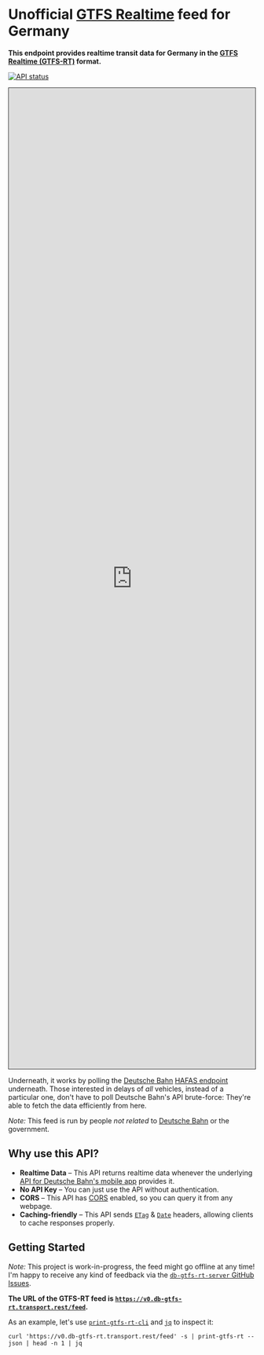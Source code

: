 # Unofficial [GTFS Realtime](https://gtfs.org/reference/realtime/v2/) feed for Germany

**This endpoint provides realtime transit data for Germany in the [GTFS Realtime (GTFS-RT)](https://gtfs.org/reference/realtime/v2/) format.**

[![API status](https://badgen.net/uptime-robot/status/m789941634-039de3ef63b6be4e88daeaa4)](https://stats.uptimerobot.com/57wNLs39M/789941634)

<iframe id="inspector" title="gtfs-rt-inspector showing this feed" loading="lazy" src="https://public-transport.github.io/gtfs-rt-inspector/?feedUrl=https%3A%2F%2Fv0.db-gtfs-rt.transport.rest%2Ffeed&feedSyncStopped=true" style="width: 100%; height: 50vh; min-height: 20em; border: 1px solid #333; box-sizing: border-box"></iframe>

Underneath, it works by polling the [Deutsche Bahn](https://en.wikipedia.org/wiki/Deutsche_Bahn) [HAFAS endpoint](https://github.com/public-transport/hafas-client/tree/5/p/db) underneath. Those interested in delays of *all* vehicles, instead of a particular one, don't have to poll Deutsche Bahn's API brute-force: They're able to fetch the data efficiently from here.

*Note:* This feed is run by people *not related* to [Deutsche Bahn](https://en.wikipedia.org/wiki/Deutsche_Bahn) or the government.


## Why use this API?

- **Realtime Data** – This API returns realtime data whenever the underlying [API for Deutsche Bahn's mobile app](https://github.com/public-transport/hafas-client/tree/5/p/db) provides it.
- **No API Key** – You can just use the API without authentication.
- **CORS** – This API has [CORS](https://developer.mozilla.org/en-US/docs/Web/HTTP/Access_control_CORS) enabled, so you can query it from any webpage.
- **Caching-friendly** – This API sends [`ETag`](https://developer.mozilla.org/en-US/docs/Web/HTTP/Headers/ETag) & [`Date`](https://developer.mozilla.org/en-US/docs/Web/HTTP/Headers/Date) headers, allowing clients to cache responses properly.


## Getting Started

*Note:* This project is work-in-progress, the feed might go offline at any time! I'm happy to receive any kind of feedback via the [`db-gtfs-rt-server` GitHub Issues](https://github.com/derhuerst/db-gtfs-rt-server/issues).

**The URL of the GTFS-RT feed is [`https://v0.db-gtfs-rt.transport.rest/feed`](https://v0.db-gtfs-rt.transport.rest/feed).**

As an example, let's use [`print-gtfs-rt-cli`](https://github.com/derhuerst/print-gtfs-rt-cli) and [`jq`](https://stedolan.github.io/jq/) to inspect it:

```shell
curl 'https://v0.db-gtfs-rt.transport.rest/feed' -s | print-gtfs-rt --json | head -n 1 | jq
```

```json
```
